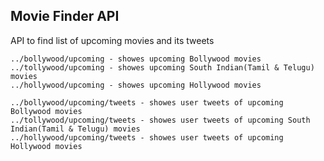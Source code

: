 ## Movie Finder API

API to find list of upcoming movies and its tweets

``` 
../bollywood/upcoming - showes upcoming Bollywood movies
../tollywood/upcoming - showes upcoming South Indian(Tamil & Telugu) movies 
../hollywood/upcoming - showes upcoming Hollywood movies 
```

```
../bollywood/upcoming/tweets - showes user tweets of upcoming Bollywood movies
../tollywood/upcoming/tweets - showes user tweets of upcoming South Indian(Tamil & Telugu) movies 
../hollywood/upcoming/tweets - showes user tweets of upcoming Hollywood movies 
```

